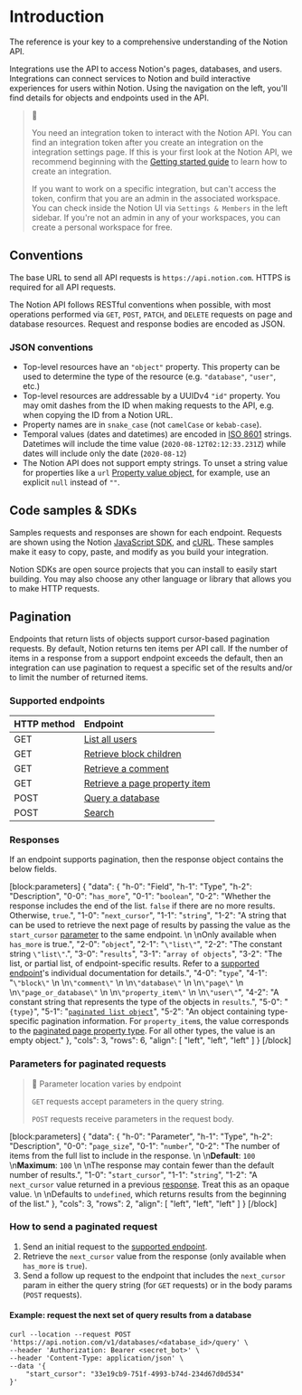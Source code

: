 # Introduction

The reference is your key to a comprehensive understanding of the Notion API.

Integrations use the API to access Notion's pages, databases, and users. Integrations can connect services to Notion and build interactive experiences for users within Notion. Using the navigation on the left, you'll find details for objects and endpoints used in the API.

> 📘 
> 
> You need an integration token to interact with the Notion API. You can find an integration token after you create an integration on the integration settings page. If this is your first look at the Notion API, we recommend beginning with the [Getting started guide](doc:getting-started) to learn how to create an integration. 
> 
> If you want to work on a specific integration, but can't access the token, confirm that you are an admin in the associated workspace. You can check inside the Notion UI via `Settings & Members` in the left sidebar. If you're not an admin in any of your workspaces, you can create a personal workspace for free. 

## Conventions

The base URL to send all API requests is `https://api.notion.com`. HTTPS is required for all API requests.

The Notion API follows RESTful conventions when possible, with most operations performed via `GET`, `POST`, `PATCH`, and `DELETE` requests on page and database resources. Request and response bodies are encoded as JSON.

### JSON conventions

- Top-level resources have an `"object"` property. This property can be used to determine the type of the resource (e.g. `"database"`, `"user"`, etc.)
- Top-level resources are addressable by a UUIDv4 `"id"` property. You may omit dashes from the ID when making requests to the API, e.g. when copying the ID from a Notion URL.
- Property names are in `snake_case` (not `camelCase` or `kebab-case`).
- Temporal values (dates and datetimes) are encoded in [ISO 8601](https://en.wikipedia.org/wiki/ISO_8601) strings. Datetimes will include the time value (`2020-08-12T02:12:33.231Z`) while dates will include only the date (`2020-08-12`)
- The Notion API does not support empty strings. To unset a string value for properties like a `url` [Property value object](ref:property-value-object), for example, use an explicit `null` instead of `""`.

## Code samples & SDKs

Samples requests and responses are shown for each endpoint. Requests are shown using the Notion [JavaScript SDK](https://github.com/makenotion/notion-sdk-js), and [cURL](https://curl.se/). These samples make it easy to copy, paste, and modify as you build your integration. 

Notion SDKs are open source projects that you can install to easily start building. You may also choose any other language or library that allows you to make HTTP requests.

## Pagination

Endpoints that return lists of objects support cursor-based pagination requests. By default, Notion returns ten items per API call. If the number of items in a response from a support endpoint exceeds the default, then an integration can use pagination to request a specific set of the results and/or to limit the number of returned items.

### Supported endpoints

| HTTP method | Endpoint                                                                                          |
| :---------- | :------------------------------------------------------------------------------------------------ |
| GET         | [List all users](https://developers.notion.com/reference/get-users)                               |
| GET         | [Retrieve block children](https://developers.notion.com/reference/get-block-children)             |
| GET         | [Retrieve a comment](https://developers.notion.com/reference/retrieve-a-comment)                  |
| GET         | [Retrieve a page property item](https://developers.notion.com/reference/retrieve-a-page-property) |
| POST        | [Query a database](https://developers.notion.com/reference/post-database-query)                   |
| POST        | [Search](https://developers.notion.com/reference/post-search)                                     |

### Responses

If an endpoint supports pagination, then the response object contains the below fields. 

[block:parameters]
{
  "data": {
    "h-0": "Field",
    "h-1": "Type",
    "h-2": "Description",
    "0-0": "`has_more`",
    "0-1": "`boolean`",
    "0-2": "Whether the response includes the end of the list. `false` if there are no more results. Otherwise, `true`.",
    "1-0": "`next_cursor`",
    "1-1": "`string`",
    "1-2": "A string that can be used to retrieve the next page of results by passing the value as the `start_cursor` [parameter](#parameters-for-paginated-requests) to the same endpoint.  \n  \nOnly available when `has_more` is true.",
    "2-0": "`object`",
    "2-1": "`\"list\"`",
    "2-2": "The constant string `\"list\"`.",
    "3-0": "`results`",
    "3-1": "`array of objects`",
    "3-2": "The list, or partial list, of endpoint-specific results. Refer to a [supported endpoint](#supported-endpoints)'s individual documentation for details.",
    "4-0": "`type`",
    "4-1": "`\"block\"`  \n  \n`\"comment\"`  \n  \n`\"database\"`  \n  \n`\"page\"`  \n  \n`\"page_or_database\"`  \n  \n`\"property_item\"`  \n  \n`\"user\"`",
    "4-2": "A constant string that represents the type of the objects in `results`.",
    "5-0": "`{type}`",
    "5-1": "[`paginated list object`](https://developers.notion.com/reference/page-property-values#paginated-page-properties)",
    "5-2": "An object containing type-specific pagination information. For `property_item`s, the value corresponds to the [paginated page property type](https://developers.notion.com/reference/page-property-values#paginated-page-properties). For all other types, the value is an empty object."
  },
  "cols": 3,
  "rows": 6,
  "align": [
    "left",
    "left",
    "left"
  ]
}
[/block]


### Parameters for paginated requests

> 🚧 Parameter location varies by endpoint
> 
> `GET` requests accept parameters in the query string. 
> 
> `POST` requests receive parameters in the request body.

[block:parameters]
{
  "data": {
    "h-0": "Parameter",
    "h-1": "Type",
    "h-2": "Description",
    "0-0": "`page_size`",
    "0-1": "`number`",
    "0-2": "The number of items from the full list to include in the response.  \n  \n**Default**: `100`  \n**Maximum**: `100`  \n  \nThe response may contain fewer than the default number of results.",
    "1-0": "`start_cursor`",
    "1-1": "`string`",
    "1-2": "A `next_cursor` value returned in a previous [response](#responses). Treat this as an opaque value.  \n  \nDefaults to `undefined`, which returns results from the beginning of the list."
  },
  "cols": 3,
  "rows": 2,
  "align": [
    "left",
    "left",
    "left"
  ]
}
[/block]


### How to send a paginated request

1. Send an initial request to the [supported endpoint](https://dev.notion.so/Review-Pagination-documentation-e48701d7465444c7ad79237914aa47cd).
2. Retrieve the `next_cursor` value from the response (only available when `has_more` is `true`). 
3. Send a follow up request to the endpoint that includes the `next_cursor` param in either the query string (for `GET` requests) or in the body params (`POST` requests).

#### Example: request the next set of query results from a database

```curl
curl --location --request POST 'https://api.notion.com/v1/databases/<database_id>/query' \
--header 'Authorization: Bearer <secret_bot>' \
--header 'Content-Type: application/json' \
--data '{
    "start_cursor": "33e19cb9-751f-4993-b74d-234d67d0d534"
}'
```
